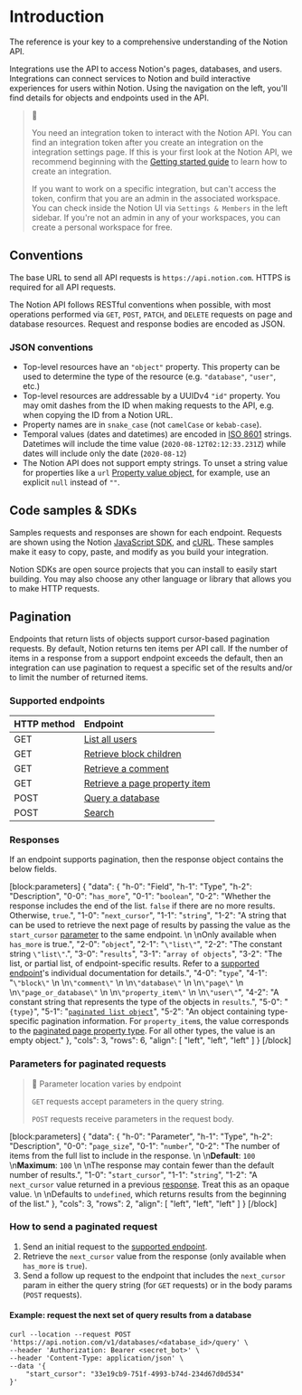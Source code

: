 # Introduction

The reference is your key to a comprehensive understanding of the Notion API.

Integrations use the API to access Notion's pages, databases, and users. Integrations can connect services to Notion and build interactive experiences for users within Notion. Using the navigation on the left, you'll find details for objects and endpoints used in the API.

> 📘 
> 
> You need an integration token to interact with the Notion API. You can find an integration token after you create an integration on the integration settings page. If this is your first look at the Notion API, we recommend beginning with the [Getting started guide](doc:getting-started) to learn how to create an integration. 
> 
> If you want to work on a specific integration, but can't access the token, confirm that you are an admin in the associated workspace. You can check inside the Notion UI via `Settings & Members` in the left sidebar. If you're not an admin in any of your workspaces, you can create a personal workspace for free. 

## Conventions

The base URL to send all API requests is `https://api.notion.com`. HTTPS is required for all API requests.

The Notion API follows RESTful conventions when possible, with most operations performed via `GET`, `POST`, `PATCH`, and `DELETE` requests on page and database resources. Request and response bodies are encoded as JSON.

### JSON conventions

- Top-level resources have an `"object"` property. This property can be used to determine the type of the resource (e.g. `"database"`, `"user"`, etc.)
- Top-level resources are addressable by a UUIDv4 `"id"` property. You may omit dashes from the ID when making requests to the API, e.g. when copying the ID from a Notion URL.
- Property names are in `snake_case` (not `camelCase` or `kebab-case`).
- Temporal values (dates and datetimes) are encoded in [ISO 8601](https://en.wikipedia.org/wiki/ISO_8601) strings. Datetimes will include the time value (`2020-08-12T02:12:33.231Z`) while dates will include only the date (`2020-08-12`)
- The Notion API does not support empty strings. To unset a string value for properties like a `url` [Property value object](ref:property-value-object), for example, use an explicit `null` instead of `""`.

## Code samples & SDKs

Samples requests and responses are shown for each endpoint. Requests are shown using the Notion [JavaScript SDK](https://github.com/makenotion/notion-sdk-js), and [cURL](https://curl.se/). These samples make it easy to copy, paste, and modify as you build your integration. 

Notion SDKs are open source projects that you can install to easily start building. You may also choose any other language or library that allows you to make HTTP requests.

## Pagination

Endpoints that return lists of objects support cursor-based pagination requests. By default, Notion returns ten items per API call. If the number of items in a response from a support endpoint exceeds the default, then an integration can use pagination to request a specific set of the results and/or to limit the number of returned items.

### Supported endpoints

| HTTP method | Endpoint                                                                                          |
| :---------- | :------------------------------------------------------------------------------------------------ |
| GET         | [List all users](https://developers.notion.com/reference/get-users)                               |
| GET         | [Retrieve block children](https://developers.notion.com/reference/get-block-children)             |
| GET         | [Retrieve a comment](https://developers.notion.com/reference/retrieve-a-comment)                  |
| GET         | [Retrieve a page property item](https://developers.notion.com/reference/retrieve-a-page-property) |
| POST        | [Query a database](https://developers.notion.com/reference/post-database-query)                   |
| POST        | [Search](https://developers.notion.com/reference/post-search)                                     |

### Responses

If an endpoint supports pagination, then the response object contains the below fields. 

[block:parameters]
{
  "data": {
    "h-0": "Field",
    "h-1": "Type",
    "h-2": "Description",
    "0-0": "`has_more`",
    "0-1": "`boolean`",
    "0-2": "Whether the response includes the end of the list. `false` if there are no more results. Otherwise, `true`.",
    "1-0": "`next_cursor`",
    "1-1": "`string`",
    "1-2": "A string that can be used to retrieve the next page of results by passing the value as the `start_cursor` [parameter](#parameters-for-paginated-requests) to the same endpoint.  \n  \nOnly available when `has_more` is true.",
    "2-0": "`object`",
    "2-1": "`\"list\"`",
    "2-2": "The constant string `\"list\"`.",
    "3-0": "`results`",
    "3-1": "`array of objects`",
    "3-2": "The list, or partial list, of endpoint-specific results. Refer to a [supported endpoint](#supported-endpoints)'s individual documentation for details.",
    "4-0": "`type`",
    "4-1": "`\"block\"`  \n  \n`\"comment\"`  \n  \n`\"database\"`  \n  \n`\"page\"`  \n  \n`\"page_or_database\"`  \n  \n`\"property_item\"`  \n  \n`\"user\"`",
    "4-2": "A constant string that represents the type of the objects in `results`.",
    "5-0": "`{type}`",
    "5-1": "[`paginated list object`](https://developers.notion.com/reference/page-property-values#paginated-page-properties)",
    "5-2": "An object containing type-specific pagination information. For `property_item`s, the value corresponds to the [paginated page property type](https://developers.notion.com/reference/page-property-values#paginated-page-properties). For all other types, the value is an empty object."
  },
  "cols": 3,
  "rows": 6,
  "align": [
    "left",
    "left",
    "left"
  ]
}
[/block]


### Parameters for paginated requests

> 🚧 Parameter location varies by endpoint
> 
> `GET` requests accept parameters in the query string. 
> 
> `POST` requests receive parameters in the request body.

[block:parameters]
{
  "data": {
    "h-0": "Parameter",
    "h-1": "Type",
    "h-2": "Description",
    "0-0": "`page_size`",
    "0-1": "`number`",
    "0-2": "The number of items from the full list to include in the response.  \n  \n**Default**: `100`  \n**Maximum**: `100`  \n  \nThe response may contain fewer than the default number of results.",
    "1-0": "`start_cursor`",
    "1-1": "`string`",
    "1-2": "A `next_cursor` value returned in a previous [response](#responses). Treat this as an opaque value.  \n  \nDefaults to `undefined`, which returns results from the beginning of the list."
  },
  "cols": 3,
  "rows": 2,
  "align": [
    "left",
    "left",
    "left"
  ]
}
[/block]


### How to send a paginated request

1. Send an initial request to the [supported endpoint](https://dev.notion.so/Review-Pagination-documentation-e48701d7465444c7ad79237914aa47cd).
2. Retrieve the `next_cursor` value from the response (only available when `has_more` is `true`). 
3. Send a follow up request to the endpoint that includes the `next_cursor` param in either the query string (for `GET` requests) or in the body params (`POST` requests).

#### Example: request the next set of query results from a database

```curl
curl --location --request POST 'https://api.notion.com/v1/databases/<database_id>/query' \
--header 'Authorization: Bearer <secret_bot>' \
--header 'Content-Type: application/json' \
--data '{
    "start_cursor": "33e19cb9-751f-4993-b74d-234d67d0d534"
}'
```
